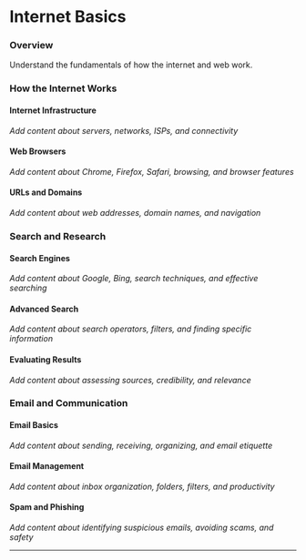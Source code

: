 # Internet Basics

### Overview

Understand the fundamentals of how the internet and web work.

### How the Internet Works

#### Internet Infrastructure
*Add content about servers, networks, ISPs, and connectivity*

#### Web Browsers
*Add content about Chrome, Firefox, Safari, browsing, and browser features*

#### URLs and Domains
*Add content about web addresses, domain names, and navigation*

### Search and Research

#### Search Engines
*Add content about Google, Bing, search techniques, and effective searching*

#### Advanced Search
*Add content about search operators, filters, and finding specific information*

#### Evaluating Results
*Add content about assessing sources, credibility, and relevance*

### Email and Communication

#### Email Basics
*Add content about sending, receiving, organizing, and email etiquette*

#### Email Management
*Add content about inbox organization, folders, filters, and productivity*

#### Spam and Phishing
*Add content about identifying suspicious emails, avoiding scams, and safety*

---
